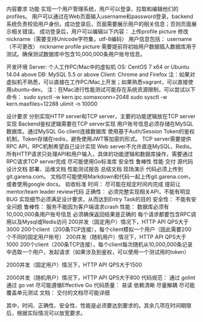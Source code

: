 内容要求
功能
实现一个用户管理系统，用户可以登录、拉取和编辑他们的profiles。
用户可以通过在Web页面输入username和password登录，backend系统负责校验用户身份。成功登录后，页面需要展示用户的相关信息；否则页面展示相关错误。
成功登录后，用户可以编辑以下内容：
上传profile picture
修改nickname（需要支持Unicode字符集，utf-8编码）
用户信息包括：
username（不可更改）
nickname
profile picture
需要提前将初始用户数据插入数据库用于测试。确保测试数据库中包含10,000,000条用户账号信息。

开发环境
Server: 个人工作PC/Mac中的虚拟机
OS: CentOS 7 x64 or Ubuntu 14.04 above
DB: MySQL 5.5 or above
Client: Chrome and Firefox
注：如果对虚拟机不熟悉，可以直接在工作PC/Mac上开发；如果熟悉vagrant，可以直接使用ubuntu-dev。
注：在Mac进行性能测试可能存在系统资源限制，可以尝试以下命令：
sudo sysctl -w kern.ipc.somaxconn=2048
sudo sysctl -w kern.maxfiles=12288
ulimit -n 10000


设计要求
分别实现HTTP server和TCP server，主要的功能逻辑放在TCP server实现
Backend鉴权逻辑需要在TCP server实现
用户账号信息必须存储在MySQL数据库。通过MySQL Go client连接数据库
使用基于Auth/Session Token的鉴权机制，Token存储在redis，避免使用JWT等加密的形式。
TCP server需要提供RPC API，RPC机制希望自己设计实现
Web server不允许直连MySQL、Redis。所有HTTP请求只处理API和用户输入，具体的功能逻辑和数据库操作，需要通过RPC请求TCP server完成
尽可能使用Go标准库
安全性
鲁棒性
性能
交付
源代码
设计文档
部署、运维文档
性能测试报告
总结文档
现场演示
代码必须上传到git.garena.com。
文档尽可能使用Markdown和代码一起上传git.garena.com，或者使用google docs。
验收标准
时间：
尽可能在规定时间内完成
提前让mentor/team leader review代码
正确性：
必须完整实现相关API，不能有明显BUG
实现细节必须满足设计要求，从而达到Entry Task的目的
安全性：
不能有安全问题
鲁棒性：
服务不能因为客户端请求crash
性能：
数据库必须有10,000,000条用户账号信息
必须确保返回结果是正确的
每个请求都要包含RPC调用以及Mysql或Redis访问
200并发（固定用户）情况下，HTTP API QPS大于3000
200个client（200条TCP连接），每个client模拟一个用户（因此需要200个不同的固定用户账号）
200并发（随机用户）情况下，HTTP API QPS大于1000
200个client（200条TCP连接），每个client每次随机从10,000,000条记录中选取一个用户，发起请求（如果涉及到鉴权，可以使用一个测试用的token）


2000并发（固定用户）情况下，HTTP API QPS大于1500


2000并发（随机用户）情况下，HTTP API QPS大于800
代码规范：
通过 golint
通过 go vet
尽可能遵循Effective Go
代码质量：
易读
依赖清晰
尽量解耦
尽可能覆盖单元测试
文档：
交付的文档尽可能详细

其中，时间、正确性、安全性、性能是必须要达到要求的。其余几项在时间期限后，根据实际情况可以放宽要求。
